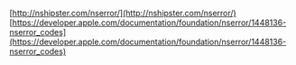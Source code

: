
[http://nshipster.com/nserror/](http://nshipster.com/nserror/)
[https://developer.apple.com/documentation/foundation/nserror/1448136-nserror_codes](https://developer.apple.com/documentation/foundation/nserror/1448136-nserror_codes)

